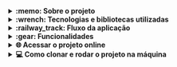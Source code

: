 <details>
  <summary>
    <strong>:memo: Sobre o projeto</strong>
  </summary><br>

  - Último projeto desenvolvido no módulo de back-end da Trybe.
 
  - Tive a experiência de fazê-lo com outros 3 estudantes, porém decidi recriá-lo sozinho adicionando Docker, TypeScript e POO com o intúito de praticar.
  
  - O projeto contém 3 tipos de autenticação (usuário, vendedor e administrador), contando com proteção para essas rotas no front e back.
  
  - Desenvolvido apenas para tela 360x640
</details>
  
<details>
  <summary>
    <strong>:wrench: Tecnologias e bibliotecas utilizadas</strong>
  </summary><br>
  
  <strong>Front-end</strong>

  - HTML5
  - CSS3
  - JavaScript
  - React
  - Joi
  - Moment.js
  
  <strong>Back-end</strong>
  
  - Node.js
  - Express.js
  - Bcrypt.js
  - Joi
  - JWT
  - MySQL
  - Sequelize
  - NodeMailer
  - TypeScript

  Além de que todo projeto foi desenvolvido em containers Docker e com ESLint para estilização.
  
</details>

<details>
  <summary>
    <strong>:railway_track:	Fluxo da aplicação</strong>
  </summary><br>
  
  <strong>Fluxo Comum</strong>

  - Tela de login: /login;
  - Tela de registro: /register;
  
  <strong>Fluxo do cliente</strong>

  - Tela de produtos: /customer/products;
  - Tela de checkout: /customer/checkout;
  - Tela de pedidos: /customer/orders;
  - Tela de detalhes do pedido: /customer/orders/:id
  
  <strong>Fluxo do vendedor</strong>

  - Tela de pedidos: /seller/orders
  - Tela de detalhes do pedido /seller/orders/:id
  
  <strong>Fluxo do administrador</strong>

  - Tela de gerenciamento de usuários: /admin/manage;
</details>

<details>
  <summary>
    <strong>:gear: Funcionalidades </strong>
  </summary><br>
  
  <strong>Cliente</strong>

   - Terá acesso apenas ao fluxo do cliente.
   - Pode se cadastrar, onde terá que ativar seu cadastro por um link enviado no email...Assim que ativado, será redirecionado à pagina principal de cliente já logado.
   - Pode criar um pedido.
   - Pode ver todos os seus pedidos e os detalhes de cada um, onde mostra algumas informações como o status daquele pedido.
   - Pode confirmar o recebimento do pedido, atualizando seu status para "Entegue".
  
  <strong>Vendedor</strong>

   - Terá acesso apenas ao fluxo do vendedor.
   - Pode ver todas as suas vendas realizadas.
   - Pode ver os detalhes de uma venda, onde consegue atualizar o status dos pedidos para "Preparando" e "Em Trânsito".
  
  <strong>Administrador</strong>
  
   - Terá acesso apenas ao fluxo do administrador.
   - Consegue ver todos os cadastros do sistema.
   - Pode criar novos usuários (incluindo vendedores e administradores), sem precisar de ativação via email.
   - Pode apagar o cadastro de qualquer pessoa.
  
  <strong>Aplicação em geral</strong>
  
   - Mensagens de erros customizadas na hora do cadastro para ajudar o cliente no preenchimento do formulário.
   - Rotas protegidas no Front-end.
   - Requisições para API protegidas, como por exemplo, apenas um usuário administrador pode apagar um cadastro.
   - Geração de token para manter o usuário logado e fazer requisições seguras, sem manipulação de dados. 
   - Algumas informações são salvas no localStorage, como o carrinho na tela /customer/products, com o propósito de manter os produtos no carrinho caso o cliente saia da página.
</details>

<details>
  <summary>
    <strong>🌐 Acessar o projeto online</strong>
  </summary><br>

  https://delivery-app-deploy.vercel.app/
  
  <strong>Colocando a aplicação em 360x640</strong>
  
    1) Abra o link
    2) Aperte F12
    3) Aperte Ctrl + Shift + M
    4) coloque em 360x640
</details>

<details>
  <summary>
    <strong>💻 Como clonar e rodar o projeto na máquina</strong>
  </summary><br>
</details>

